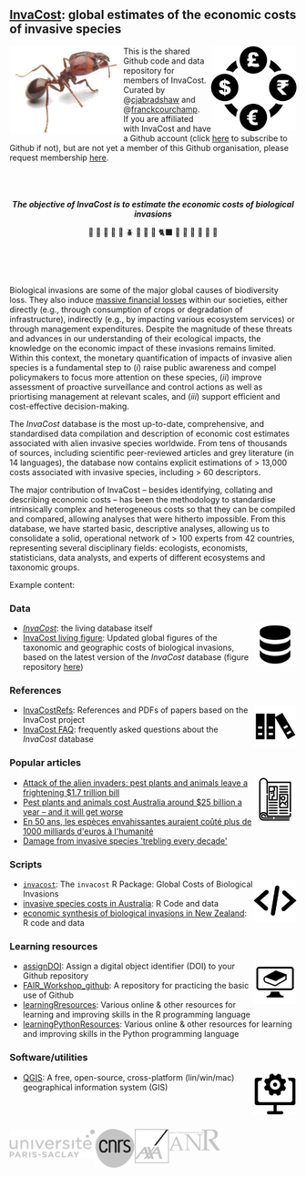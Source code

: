 ## <a href="http://invacost.fr">InvaCost</a>: global estimates of the economic costs of invasive species
<img src="profile/bha.jpg" alt="" width="200" align="left" />
<img src="profile/currency.webp" alt="" width="150" align="right" />

This is the shared Github code and data repository for members of InvaCost. Curated by @<a href="https://github.com/cjabradshaw">cjabradshaw</a> and @<a href="https://github.com/franckcourchamp">franckcourchamp</a>.
<br>
If you are affiliated with InvaCost and have a Github account (click <a href="https://github.com/signup?ref_cta=Sign+up&ref_loc=header+logged+out&ref_page=%2F&source=header-home">here</a> to subscribe to Github if not), but are not yet a member of this Github organisation, please request membership <a href="mailto:corey.bradshaw@flinders.edu.au?subject=Please add me to the InvaCost Github page&body=Hello Corey,%20%0D%0A%20%0D%0APlease add me to the Github organisation page using my account name: @[your Github account handle].%20%0D%0A%20%0D%0AThank you,">here</a>.<br>
<br>
<br>
<br>
<div style="text-align:center"><p style="text-align:center"><strong><em>The objective of InvaCost is to estimate the economic costs of biological invasions</em></strong></p>
<p style="text-align:center">🐜 🌿 🐀 🐍 🐇 🪲 🐗 🐛 🐃 🐈‍⬛ 🌺 🐫 🌵 🌱 🌼 🐚</p></div> <br>
<br>
<br>

Biological invasions are some of the major global causes of biodiversity loss. They also induce <a href="https://theconversation.com/attack-of-the-alien-invaders-pest-plants-and-animals-leave-a-frightening-1-7-trillion-bill-158628">massive financial losses</a> within our societies, either directly (e.g., through consumption of crops or degradation of infrastructure), indirectly (e.g., by impacting various ecosystem services) or through management expenditures. Despite the magnitude of these threats and advances in our understanding of their ecological impacts, the knowledge on the economic impact of these invasions remains limited. Within this context, the monetary quantification of impacts of invasive alien species is a fundamental step to (<em>i</em>) raise public awareness and compel policymakers to focus more attention on these species, (<em>ii</em>) improve assessment of proactive surveillance and control actions as well as priortising management at relevant scales, and (<em>iii</em>) support efficient and cost-effective decision-making.

The <em>InvaCost</em> database is the most up-to-date, comprehensive, and standardised data compilation and description of economic cost estimates associated with alien invasive species worldwide. From tens of thousands of sources, including scientific peer-reviewed articles and grey literature (in 14 languages), the database now contains explicit estimations of > 13,000 costs associated with invasive species, including > 60 descriptors.

The major contribution of InvaCost – besides identifying, collating and describing economic costs – has been the methodology to standardise intrinsically complex and heterogeneous costs so that they can be compiled and compared, allowing analyses that were hitherto impossible. From this database, we have started basic, descriptive analyses, allowing us to consolidate a solid, operational network of > 100 experts from 42 countries, representing several disciplinary fields: ecologists, economists, statisticians, data analysts, and experts of different ecosystems and taxonomic groups.


Example content:

### Data
<img src="profile/databaseLogo.png" alt="" width="75" align="right" />

- <a href="https://figshare.com/articles/dataset/InvaCost_References_and_description_of_economic_cost_estimates_associated_with_biological_invasions_worldwide_/12668570/5"><em>InvaCost</em></a>: the living database itself
- <a href="https://borisleroy.com/invacost/invacost_livingfigure.html">InvaCost living figure</a>: Updated global figures of the taxonomic and geographic costs of biological invasions, based on the latest version of the <em>InvaCost</em> database (figure repository <a href="https://github.com/InvaCost/invacost_livingfigure">here</a>) 

### References
<img src="profile/refsLogo.png" alt="" width="75" align="right" />

- <a href="https://github.com/InvaCost/InvaCostRefs/">InvaCostRefs</a>: References and PDFs of papers based on the InvaCost project
- <a href="https://github.com/InvaCost/invacost_FAQ">InvaCost FAQ</a>: frequently asked questions about the <em>InvaCost</em> database

### Popular articles
<img src="profile/magIcon.png" alt="" width="75" align="right" />

- <a href="https://theconversation.com/attack-of-the-alien-invaders-pest-plants-and-animals-leave-a-frightening-1-7-trillion-bill-158628">Attack of the alien invaders: pest plants and animals leave a frightening $1.7 trillion bill</a>
- <a href="https://theconversation.com/pest-plants-and-animals-cost-australia-around-25-billion-a-year-and-it-will-get-worse-164969">Pest plants and animals cost Australia around $25 billion a year – and it will get worse</a>
- <a href="https://www.geo.fr/environnement/en-50-ans-les-especes-envahissantes-auraient-coute-plus-de-1000-milliards-deuros-a-lhumanite-204258">En 50 ans, les espèces envahissantes auraient coûté plus de 1000 milliards d'euros à l'humanité</a>
- <a href="https://www.theguardian.com/environment/2021/mar/31/damage-from-alien-species-invasions-trebling-every-decade">Damage from invasive species 'trebling every decade'</a>

### Scripts
<img src="profile/scriptsLogo.png" alt="" width="75" align="right" />

- <a href="https://github.com/InvaCost/invacost"><code>invacost</code></a>: The <code>invacost</code> R Package: Global Costs of Biological Invasions
- <a href="https://github.com/InvaCost/InvasiveSppCostsAustralia">invasive species costs in Australia</a>: R Code and data
- <a href="https://github.com/InvaCost/invacost-NZ">economic synthesis of biological invasions in New Zealand</a>: R code and data

### Learning resources
<img src="profile/learningLogo.png" alt="" width="75" align="right" />

- <a href="https://github.com/CABAH/assignDOI">assignDOI</a>: Assign a digital object identifier (DOI) to your Github repository
- <a href="https://github.com/CABAH/FAIR_Workshop_github">FAIR_Workshop_github</a>: A repository for practicing the basic use of Github
- <a href="https://github.com/InvaCost/learningRresources-1">learningRresources</a>: Various online & other resources for learning and improving skills in the R programming language
- <a href="https://github.com/CABAH/learningPythonResources">learningPythonResources</a>: Various online & other resources for learning and improving skills in the Python programming language

### Software/utilities
<img src="profile/softwareLogo.png" alt="" width="75" align="right" />

- <a href="https://github.com/CABAH/QGIS">QGIS</a>: A free, open-source, cross-platform (lin/win/mac) geographical information system (GIS)

<br>
<br>
<br>
<a href="https://www.universite-paris-saclay.fr/"><img src="profile/logo_UPS.png" alt="" width="150" align="left" /></a>
<a href="https://www.cnrs.fr/"><img src="profile/logo_CNRS.png" alt="" width="70" align="left" /></a>
<img src="profile/logo_AXA.png" alt="" width="60" align="left" />
<a href="https://anr.fr/fr/"><img src="profile/logo_ANR.png" alt="" width="90" align="left" /></a>


